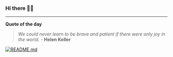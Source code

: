 ### Hi there 👋🏻


---

**Quote of the day**

> *We could never learn to be brave and patient if there were only joy in the world.* - **Helen Keller** 

[![README.md](https://github.com/marcolovazzano/marcolovazzano/actions/workflows/readme.yml/badge.svg?branch=main)](https://github.com/marcolovazzano/marcolovazzano/actions/workflows/readme.yml)
